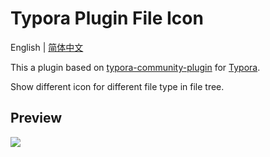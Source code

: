 # Typora Plugin File Icon

English | [简体中文](https://github.com/typora-community-plugin/typora-plugin-file-icon/blob/main/README.zh-CN.md)

This a plugin based on [typora-community-plugin](https://github.com/typora-community-plugin/typora-community-plugin) for [Typora](https://typora.io).

Show different icon for different file type in file tree.

## Preview

![](https://fastly.jsdelivr.net/gh/typora-community-plugin/typora-plugin-file-icon@main/docs/assets/base.jpg)
